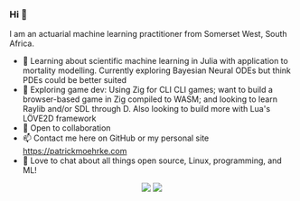 ### Hi 👋

I am an actuarial machine learning practitioner from Somerset West, South Africa.

- 🌱 Learning about scientific machine learning in Julia with application to mortality modelling. Currently exploring Bayesian Neural ODEs but think PDEs could be better suited
- 🔭 Exploring game dev: Using Zig for CLI CLI games; want to build a browser-based game in Zig compiled to WASM; and looking to learn Raylib and/or SDL through D. Also looking to build more with Lua's LÖVE2D framework
- 👯 Open to collaboration
- 📫 Contact me here on GitHub or my personal site https://patrickmoehrke.com
- 💬 Love to chat about all things open source, Linux, programming, and ML!

<p align="center">
  <img src="https://github-readme-stats-lake-gamma.vercel.app/api?username=patrickm663&count_private=true&hide_border=true&show_icons=true&theme=tokyonight">
  <img src="https://github-readme-stats.vercel.app/api/top-langs/?username=patrickm663&hide=SCSS,Jupyter%20Notebook,Makefile,HTML&size_weight=0.5&count_weight=0.5&layout=donut&theme=tokyonight&hide_border=true&count_private=true&show_icons=true">
</p>
